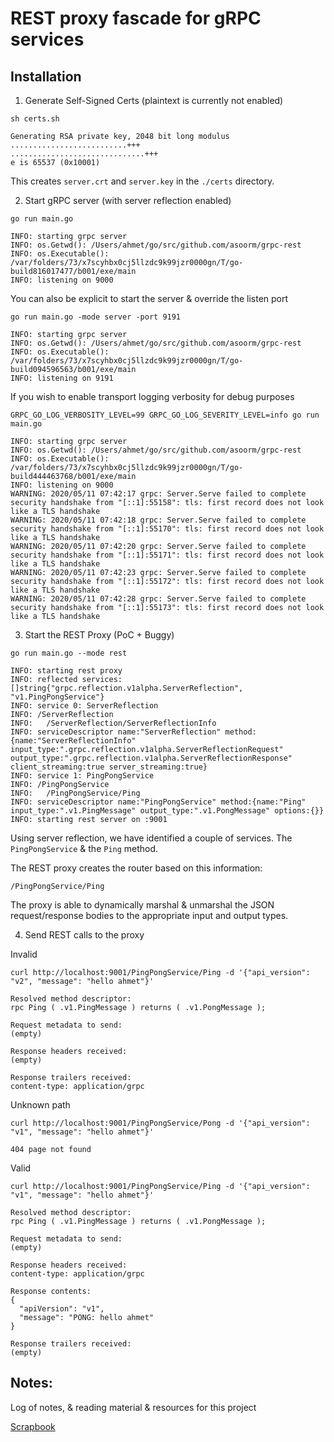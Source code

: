 # REST proxy fascade for gRPC services

## Installation

1. Generate Self-Signed Certs (plaintext is currently not enabled)

```shell script
sh certs.sh

Generating RSA private key, 2048 bit long modulus
..........................+++
..............................+++
e is 65537 (0x10001)
```

This creates `server.crt` and `server.key` in the `./certs` directory.

2. Start gRPC server (with server reflection enabled)

```shell script
go run main.go

INFO: starting grpc server
INFO: os.Getwd(): /Users/ahmet/go/src/github.com/asoorm/grpc-rest
INFO: os.Executable(): /var/folders/73/x7scyhbx0cj5llzdc9k99jzr0000gn/T/go-build816017477/b001/exe/main
INFO: listening on 9000
```

You can also be explicit to start the server & override the listen port

```shell script
go run main.go -mode server -port 9191

INFO: starting grpc server
INFO: os.Getwd(): /Users/ahmet/go/src/github.com/asoorm/grpc-rest
INFO: os.Executable(): /var/folders/73/x7scyhbx0cj5llzdc9k99jzr0000gn/T/go-build094596563/b001/exe/main
INFO: listening on 9191
```

If you wish to enable transport logging verbosity for debug purposes
```shell script
GRPC_GO_LOG_VERBOSITY_LEVEL=99 GRPC_GO_LOG_SEVERITY_LEVEL=info go run main.go

INFO: starting grpc server
INFO: os.Getwd(): /Users/ahmet/go/src/github.com/asoorm/grpc-rest
INFO: os.Executable(): /var/folders/73/x7scyhbx0cj5llzdc9k99jzr0000gn/T/go-build444463768/b001/exe/main
INFO: listening on 9000
WARNING: 2020/05/11 07:42:17 grpc: Server.Serve failed to complete security handshake from "[::1]:55158": tls: first record does not look like a TLS handshake
WARNING: 2020/05/11 07:42:18 grpc: Server.Serve failed to complete security handshake from "[::1]:55170": tls: first record does not look like a TLS handshake
WARNING: 2020/05/11 07:42:20 grpc: Server.Serve failed to complete security handshake from "[::1]:55171": tls: first record does not look like a TLS handshake
WARNING: 2020/05/11 07:42:23 grpc: Server.Serve failed to complete security handshake from "[::1]:55172": tls: first record does not look like a TLS handshake
WARNING: 2020/05/11 07:42:28 grpc: Server.Serve failed to complete security handshake from "[::1]:55173": tls: first record does not look like a TLS handshake
```

3. Start the REST Proxy (PoC + Buggy)

```shell script
go run main.go --mode rest
   
INFO: starting rest proxy
INFO: reflected services: []string{"grpc.reflection.v1alpha.ServerReflection", "v1.PingPongService"}
INFO: service 0: ServerReflection
INFO: /ServerReflection
INFO:   /ServerReflection/ServerReflectionInfo
INFO: serviceDescriptor name:"ServerReflection" method:{name:"ServerReflectionInfo" input_type:".grpc.reflection.v1alpha.ServerReflectionRequest" output_type:".grpc.reflection.v1alpha.ServerReflectionResponse" client_streaming:true server_streaming:true}
INFO: service 1: PingPongService
INFO: /PingPongService
INFO:   /PingPongService/Ping
INFO: serviceDescriptor name:"PingPongService" method:{name:"Ping" input_type:".v1.PingMessage" output_type:".v1.PongMessage" options:{}}
INFO: starting rest server on :9001
```

Using server reflection, we have identified a couple of services. The `PingPongService` & the `Ping` method.

The REST proxy creates the router based on this information:

```shell script
/PingPongService/Ping
```

The proxy is able to dynamically marshal & unmarshal the JSON request/response bodies to the appropriate
input and output types.

4. Send REST calls to the proxy

Invalid
```shell script
curl http://localhost:9001/PingPongService/Ping -d '{"api_version": "v2", "message": "hello ahmet"}'

Resolved method descriptor:
rpc Ping ( .v1.PingMessage ) returns ( .v1.PongMessage );

Request metadata to send:
(empty)

Response headers received:
(empty)

Response trailers received:
content-type: application/grpc
```

Unknown path

```shell script
curl http://localhost:9001/PingPongService/Pong -d '{"api_version": "v1", "message": "hello ahmet"}'

404 page not found
```

Valid
```shell script
curl http://localhost:9001/PingPongService/Ping -d '{"api_version": "v1", "message": "hello ahmet"}'

Resolved method descriptor:
rpc Ping ( .v1.PingMessage ) returns ( .v1.PongMessage );

Request metadata to send:
(empty)

Response headers received:
content-type: application/grpc

Response contents:
{
  "apiVersion": "v1",
  "message": "PONG: hello ahmet"
}

Response trailers received:
(empty)
```

## Notes:

Log of notes, & reading material & resources for this project

[Scrapbook](/SCRAPBOOK.md)

